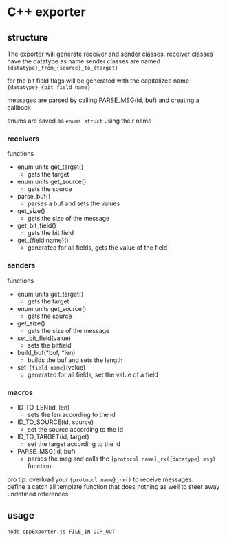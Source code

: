 # C++ exporter
## structure
The exporter will generate receiver and sender classes. 
receiver classes have the datatype as name
sender classes are named ```{datatype}_from_{source}_to_{target}```

for the bit field flags will be generated with the capitalized name ```{datatype}_{bit field name}```

messages are parsed by calling PARSE_MSG(id, buf) and creating a callback

enums are saved as ```enums struct``` using their name

### receivers
functions
* enum units get_target()
    * gets the target
* enum units get_source()
    * gets the source
* parse_buf()
    * parses a buf and sets the values
* get_size()
    * gets the size of the message
* get_bit_field()
    * gets the bit field
* get_{field name}()
    * generated for all fields, gets the value of the field

### senders
functions
* enum units get_target()
    * gets the target
* enum units get_source()
    * gets the source
* get_size()
    * gets the size of the message
* set_bit_field(value)
    * sets the bitfield
* build_buf(*buf, *len)
    * builds the buf and sets the length
* set_```{field name}```(value)
    * generated for all fields, set the value of a field
### macros
* ID_TO_LEN(id, len)
    * sets the len according to the id
* ID_TO_SOURCE(id, source)
    * set the source according to the id
* ID_TO_TARGET(id, target)
    * set the target according to the id
* PARSE_MSG(id, buf)
    * parses the msg and calls the ```{protocol name}_rx({datatype} msg)``` function

pro tip: overload your ```{protocol name}_rx()``` to receive messages.\
define a catch all template function that does nothing as well to steer away undefined references
## usage
```node cppExporter.js FILE_IN DIR_OUT```